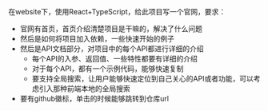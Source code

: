 在website下，使用React+TypeScript，给此项目写一个官网，要求：
- 官网有首页，首页介绍清楚项目是干嘛的，解决了什么问题
- 然后是如何将项目加入依赖，一些快速开始的例子
- 然后是API文档部分，对项目中的每个API都进行详细的介绍
    - 每个API的入参、返回值、一些特性都要有详细的介绍
    - 对于每个API，都有一个示例代码，能够快速复制
    - 要支持全局搜索，让用户能够快速定位到自己关心的API或者功能，可以考虑引入那种前端本地的全局搜索 
- 要有github徽标，单击的时候能够跳转到仓库url
















